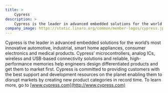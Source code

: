 ```yaml
---
title: >
    Cypress
description: >
    Cypress is the leader in advanced embedded solutions for the world’s most innovative automotive, industrial, smart home appliances, consumer electronics and medical products.
company_image: https://static.linaro.org/common/member-logos/cypress.jpg
---
```

Cypress is the leader in advanced embedded solutions for the world’s most innovative automotive, industrial, smart home appliances, consumer electronics and medical products. Cypress’ microcontrollers, analog ICs, wireless and USB-based connectivity solutions and reliable, high-performance memories help engineers design differentiated products and get them to market first. Cypress is committed to providing customers with the best support and development resources on the planet enabling them to disrupt markets by creating new product categories in record time. To learn more, go to [www.cypress.com](http://www.cypress.com)
